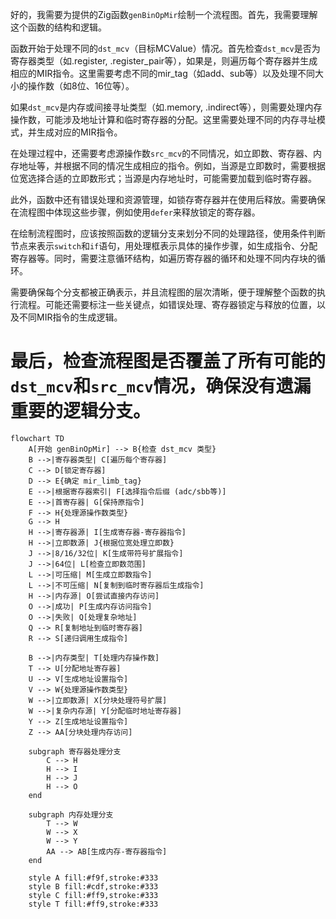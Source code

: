 好的，我需要为提供的Zig函数`genBinOpMir`绘制一个流程图。首先，我需要理解这个函数的结构和逻辑。

函数开始于处理不同的`dst_mcv`（目标MCValue）情况。首先检查`dst_mcv`是否为寄存器类型（如.register, .register_pair等），如果是，则遍历每个寄存器并生成相应的MIR指令。这里需要考虑不同的mir_tag（如add、sub等）以及处理不同大小的操作数（如8位、16位等）。

如果`dst_mcv`是内存或间接寻址类型（如.memory, .indirect等），则需要处理内存操作数，可能涉及地址计算和临时寄存器的分配。这里需要处理不同的内存寻址模式，并生成对应的MIR指令。

在处理过程中，还需要考虑源操作数`src_mcv`的不同情况，如立即数、寄存器、内存地址等，并根据不同的情况生成相应的指令。例如，当源是立即数时，需要根据位宽选择合适的立即数形式；当源是内存地址时，可能需要加载到临时寄存器。

此外，函数中还有错误处理和资源管理，如锁存寄存器并在使用后释放。需要确保在流程图中体现这些步骤，例如使用`defer`来释放锁定的寄存器。

在绘制流程图时，应该按照函数的逻辑分支来划分不同的处理路径，使用条件判断节点来表示`switch`和`if`语句，用处理框表示具体的操作步骤，如生成指令、分配寄存器等。同时，需要注意循环结构，如遍历寄存器的循环和处理不同内存块的循环。

需要确保每个分支都被正确表示，并且流程图的层次清晰，便于理解整个函数的执行流程。可能还需要标注一些关键点，如错误处理、寄存器锁定与释放的位置，以及不同MIR指令的生成逻辑。

最后，检查流程图是否覆盖了所有可能的`dst_mcv`和`src_mcv`情况，确保没有遗漏重要的逻辑分支。
================================================
```mermaid
flowchart TD
    A[开始 genBinOpMir] --> B{检查 dst_mcv 类型}
    B -->|寄存器类型| C[遍历每个寄存器]
    C --> D[锁定寄存器]
    D --> E{确定 mir_limb_tag}
    E -->|根据寄存器索引| F[选择指令后缀 (adc/sbb等)]
    E -->|首寄存器| G[保持原指令]
    F --> H{处理源操作数类型}
    G --> H
    H -->|寄存器源| I[生成寄存器-寄存器指令]
    H -->|立即数源| J{根据位宽处理立即数}
    J -->|8/16/32位| K[生成带符号扩展指令]
    J -->|64位| L[检查立即数范围]
    L -->|可压缩| M[生成立即数指令]
    L -->|不可压缩| N[复制到临时寄存器后生成指令]
    H -->|内存源| O[尝试直接内存访问]
    O -->|成功| P[生成内存访问指令]
    O -->|失败| Q[处理复杂地址]
    Q --> R[复制地址到临时寄存器]
    R --> S[递归调用生成指令]
    
    B -->|内存类型| T[处理内存操作数]
    T --> U[分配地址寄存器]
    U --> V[生成地址设置指令]
    V --> W{处理源操作数类型}
    W -->|立即数源| X[分块处理符号扩展]
    W -->|复杂内存源| Y[分配临时地址寄存器]
    Y --> Z[生成地址设置指令]
    Z --> AA[分块处理内存访问]
    
    subgraph 寄存器处理分支
        C --> H
        H --> I
        H --> J
        H --> O
    end
    
    subgraph 内存处理分支
        T --> W
        W --> X
        W --> Y
        AA --> AB[生成内存-寄存器指令]
    end
    
    style A fill:#f9f,stroke:#333
    style B fill:#cdf,stroke:#333
    style C fill:#ff9,stroke:#333
    style T fill:#ff9,stroke:#333
```